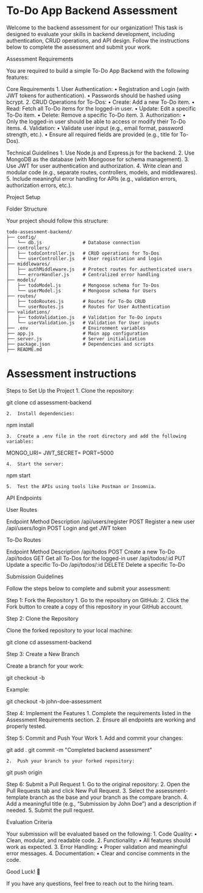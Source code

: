 # To-Do App Backend Assessment

Welcome to the backend assessment for our organization! This task is designed to evaluate your skills in backend development, including authentication, CRUD operations, and API design. Follow the instructions below to complete the assessment and submit your work.

Assessment Requirements

You are required to build a simple To-Do App Backend with the following features:

Core Requirements
	1.	User Authentication:
	•	Registration and Login (with JWT tokens for authentication).
	•	Passwords should be hashed using bcrypt.
	2.	CRUD Operations for To-Dos:
	•	Create: Add a new To-Do item.
	•	Read: Fetch all To-Do items for the logged-in user.
	•	Update: Edit a specific To-Do item.
	•	Delete: Remove a specific To-Do item.
	3.	Authorization:
	•	Only the logged-in user should be able to access or modify their To-Do items.
	4.	Validation:
	•	Validate user input (e.g., email format, password strength, etc.).
	•	Ensure all required fields are provided (e.g., title for To-Dos).

Technical Guidelines
	1.	Use Node.js and Express.js for the backend.
	2.	Use MongoDB as the database (with Mongoose for schema management).
	3.	Use JWT for user authentication and authorization.
	4.	Write clean and modular code (e.g., separate routes, controllers, models, and middlewares).
	5.	Include meaningful error handling for APIs (e.g., validation errors, authorization errors, etc.).

Project Setup

Folder Structure

Your project should follow this structure:

```
todo-assessment-backend/
├── config/
│   └── db.js               # Database connection
├── controllers/
│   ├── todoController.js   # CRUD operations for To-Dos
│   └── userController.js   # User registration and login
├── middlewares/
│   ├── authMiddleware.js   # Protect routes for authenticated users
│   └── errorHandler.js     # Centralized error handling
├── models/
│   ├── todoModel.js        # Mongoose schema for To-Dos
│   └── userModel.js        # Mongoose schema for Users
├── routes/
│   ├── todoRoutes.js       # Routes for To-Do CRUD
│   └── userRoutes.js       # Routes for User Authentication
├── validations/
│   ├── todoValidation.js   # Validation for To-Do inputs
│   └── userValidation.js   # Validation for User inputs
├── .env                    # Environment variables
├── app.js                  # Main app configuration
├── server.js               # Server initialization
├── package.json            # Dependencies and scripts
├── README.md
```
# Assessment instructions

Steps to Set Up the Project
	1.	Clone the repository:

git clone 
cd assessment-backend


	2.	Install dependencies:

npm install


	3.	Create a .env file in the root directory and add the following variables:

MONGO_URI=<Your MongoDB Connection String>
JWT_SECRET=<Your Secret Key>
PORT=5000


	4.	Start the server:

npm start


	5.	Test the APIs using tools like Postman or Insomnia.

API Endpoints

User Routes

Endpoint	Method	Description
/api/users/register	POST	Register a new user
/api/users/login	POST	Login and get JWT token

To-Do Routes

Endpoint	Method	Description
/api/todos	POST	Create a new To-Do
/api/todos	GET	Get all To-Dos for the logged-in user
/api/todos/:id	PUT	Update a specific To-Do
/api/todos/:id	DELETE	Delete a specific To-Do

Submission Guidelines

Follow the steps below to complete and submit your assessment:

Step 1: Fork the Repository
	1.	Go to the repository on GitHub:
	2.	Click the Fork button to create a copy of this repository in your GitHub account.

Step 2: Clone the Repository

Clone the forked repository to your local machine:

git clone 
cd assessment-backend

Step 3: Create a New Branch

Create a branch for your work:

git checkout -b <your-branch-name>

Example:

git checkout -b john-doe-assessment

Step 4: Implement the Features
	1.	Complete the requirements listed in the Assessment Requirements section.
	2.	Ensure all endpoints are working and properly tested.

Step 5: Commit and Push Your Work
	1.	Add and commit your changes:

git add .
git commit -m "Completed backend assessment"


	2.	Push your branch to your forked repository:

git push origin <your-branch-name>

Step 6: Submit a Pull Request
	1.	Go to the original repository:
	2.	Open the Pull Requests tab and click New Pull Request.
	3.	Select the assessment-template branch as the base and your branch as the compare branch.
	4.	Add a meaningful title (e.g., “Submission by John Doe”) and a description if needed.
	5.	Submit the pull request.

Evaluation Criteria

Your submission will be evaluated based on the following:
	1.	Code Quality:
	•	Clean, modular, and readable code.
	2.	Functionality:
	•	All features should work as expected.
	3.	Error Handling:
	•	Proper validation and meaningful error messages.
	4.	Documentation:
	•	Clear and concise comments in the code.

Good Luck! 🚀

If you have any questions, feel free to reach out to the hiring team.
